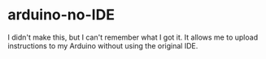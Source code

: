 # arduino-no-IDE
I didn't make this, but I can't remember what I got it. It allows me to upload instructions to my Arduino without using the original IDE.
